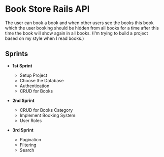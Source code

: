 # Book Store Rails API 

The user can book a book and when other users see the books this book which the user booking should be hidden from all books for a time after this time the book will show again in all books. (I'm trying to build a project based on my style when I read books.)

## **Sprints**
* **1st Sprint**
  * Setup Project
  * Choose the Database
  * Authentication
  * CRUD for Books


* **2nd Sprint**
    * CRUD for Books Category
    * Implement Booking System
    * User Roles


* **3rd Sprint**
  * Pagination
  * Filtering
  * Search
